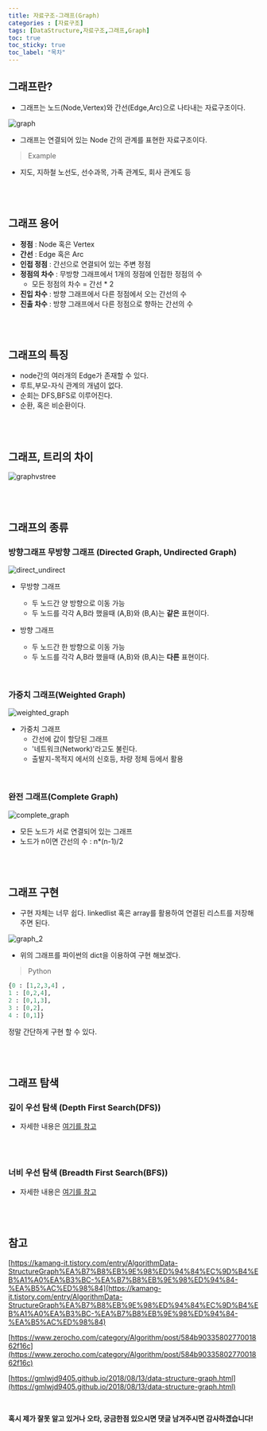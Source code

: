 ```yaml
---
title: 자료구조-그래프(Graph)
categories : [자료구조]
tags: [DataStructure,자료구조,그래프,Graph]
toc: true
toc_sticky: true
toc_label: "목차"
---
```



그래프란?
--

* 그래프는 노드(Node,Vertex)와 간선(Edge,Arc)으로 나타내는 자료구조이다.

![graph](/assets/img/ds/graph/graph_1.png)

* 그래프는 연결되어 있는 Node 간의 관계를 표현한 자료구조이다.

>Example
- 지도, 지하철 노선도, 선수과목, 가족 관계도, 회사 관계도 등


<br><br>


그래프 용어
--

- **정점** : Node 혹은 Vertex
- **간선** : Edge 혹은 Arc
- **인접 정점** : 간선으로 연결되어 있는 주변 정점
- **정점의 차수** : 무방향 그래프에서 1개의 정점에 인접한 정점의 수
    - 모든 정점의 차수 = 간선 * 2
- **진입 차수** : 방향 그래프에서 다른 정점에서 오는 간선의 수
- **진출 차수** : 방향 그래프에서 다른 정점으로 향하는 간선의 수

<br><br>



그래프의 특징
--


* node간의 여러개의 Edge가 존재할 수 있다.
* 루트,부모-자식 관계의 개념이 없다.
* 순회는 DFS,BFS로 이루어진다.
* 순환, 혹은 비순환이다.

<br><br>


그래프, 트리의 차이
--


![graphvstree](/assets/img/ds/graph/graph_vs_tree.png)

<br><br>


그래프의 종류
--


### 방향그래프 무방향 그래프 (Directed Graph, Undirected Graph)

![direct_undirect](/assets/img/ds/graph/direct_undirect.png)

- 무방향 그래프
  - 두 노드간 양 방향으로 이동 가능
  - 두 노드를 각각 A,B라 했을때 (A,B)와 (B,A)는 **같은** 표현이다.

- 방향 그래프
  - 두 노드간 한 방향으로 이동 가능
  - 두 노드를 각각 A,B라 했을때 (A,B)와 (B,A)는 **다른** 표현이다.

<br>

### 가중치 그래프(Weighted Graph)

![weighted_graph](/assets/img/ds/graph/weighted_graph.png)

- 가중치 그래프
  - 간선에 값이 할당된 그래프
  - '네트워크(Network)'라고도 불린다.
  - 출발지-목적지 에서의 신호등, 차량 정체 등에서 활용


<br>

### 완전 그래프(Complete Graph)

![complete_graph](/assets/img/ds/graph/complete_graph.png)

- 모든 노드가 서로 연결되어 있는 그래프
- 노드가 n이면 간선의 수 : n*(n-1)/2


<br><br>


그래프 구현
--


- 구현 자체는 너무 쉽다. linkedlist 혹은 array를 활용하여 연결된 리스트를 저장해주면 된다.

![graph_2](/assets/img/ds/graph/graph_2.png)

- 위의 그래프를 파이썬의 dict을 이용하여 구현 해보겠다.


>Python
```python
{0 : [1,2,3,4] , 
1 : [0,2,4], 
2 : [0,1,3], 
3 : [0,2],
4 : [0,1]}
```

정말 간단하게 구현 할 수 있다. 

<br><br>


그래프 탐색
--


### 깊이 우선 탐색 (Depth First Search(DFS))
- 자세한 내용은 <a href="https://ksshlee.github.io/%EC%95%8C%EA%B3%A0%EB%A6%AC%EC%A6%98%20%EB%9D%BC%EC%9D%B4%EB%B8%8C%EB%9F%AC%EB%A6%AC/2019/12/31/dfs_bfs.html" target="_blank">여기를 참고</a>

<br>
<br>


### 너비 우선 탐색 (Breadth First Search(BFS))
- 자세한 내용은 <a href="https://ksshlee.github.io/%EC%95%8C%EA%B3%A0%EB%A6%AC%EC%A6%98%20%EB%9D%BC%EC%9D%B4%EB%B8%8C%EB%9F%AC%EB%A6%AC/2019/12/31/dfs_bfs.html" target="_blank">여기를 참고</a>

<br><br>


참고
--



[https://kamang-it.tistory.com/entry/AlgorithmData-StructureGraph%EA%B7%B8%EB%9E%98%ED%94%84%EC%9D%B4%EB%A1%A0%EA%B3%BC-%EA%B7%B8%EB%9E%98%ED%94%84-%EA%B5%AC%ED%98%84](https://kamang-it.tistory.com/entry/AlgorithmData-StructureGraph%EA%B7%B8%EB%9E%98%ED%94%84%EC%9D%B4%EB%A1%A0%EA%B3%BC-%EA%B7%B8%EB%9E%98%ED%94%84-%EA%B5%AC%ED%98%84)

[https://www.zerocho.com/category/Algorithm/post/584b9033580277001862f16c](https://www.zerocho.com/category/Algorithm/post/584b9033580277001862f16c)

[https://gmlwjd9405.github.io/2018/08/13/data-structure-graph.html](https://gmlwjd9405.github.io/2018/08/13/data-structure-graph.html)


<br>



**혹시 제가 잘못 알고 있거나 오타, 궁금한점 있으시면 댓글 남겨주시면 감사하겠습니다!**